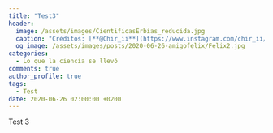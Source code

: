 ```yaml
---
title: "Test3"
header:
  image: /assets/images/CientificasErbias_reducida.jpg
  caption: "Créditos: [**@Chir_ii**](https://www.instagram.com/chir_ii/?hl=en)"
  og_image: /assets/images/posts/2020-06-26-amigofelix/Felix2.jpg
categories:
  - Lo que la ciencia se llevó
comments: true
author_profile: true
tags:
  - Test
date: 2020-06-26 02:00:00 +0200
--- 
```

Test 3
